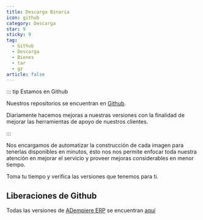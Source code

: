 ```yaml
---
title: Descarga Binaria
icon: github
category: Descarga
star: 9
sticky: 9
tag:
  - Github
  - Descarga
  - Bienes
  - tar
  - gz
article: false
---
```


::: tip Estamos en Github

Nuestros repositorios se encuentran en [Github](http://github.com/erpcya).

Diariamente hacemos mejoras a nuestras versiones con la finalidad de mejorar las herramientas de apoyo de nuestros clientes.

:::

Nos encargamos de automatizar la construcción de cada imagen para tenerlas disponibles en minutos, ésto nos nos permite enfocar toda nuestra atención en mejorar el servicio y proveer mejoras considerables en menor tiempo.

Toma tu tiempo y verifica las versiones que tenemos para ti.

## Liberaciones de Github

Todas las versiones de [ADempiere ERP](https://erpya.com) se encuentran [aquí](https://github.com/erpya/zk-ui/releases)

<Releases/>
